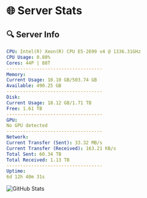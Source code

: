 # 🌐 Server Stats
## 🔍 Server Info
```yaml
CPU: Intel(R) Xeon(R) CPU E5-2699 v4 @ 1336.31GHz
CPU Usage: 0.80%
Cores: 44P | 88T
-----------------------------------
Memory:
Current Usage: 10.10 GB/503.74 GB
Available: 490.25 GB
-----------------------------------
Disk:
Current Usage: 18.12 GB/1.71 TB
Free: 1.61 TB
-----------------------------------
GPU:
No GPU detected
-----------------------------------
Network:
Current Transfer (Sent): 33.32 MB/s
Current Transfer (Received): 163.21 KB/s
Total Sent: 60.34 TB
Total Received: 1.13 TB
-----------------------------------
Uptime:
6d 12h 40m 31s
```
![GitHub Stats](https://img.shields.io/badge/Updated-2025-02-14_11:23:49-blue)